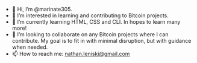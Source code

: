 - 👋 Hi, I’m @marinate305.
- 👀 I’m interested in learning and contributing to Bitcoin projects.
- 🌱 I’m currently learning HTML, CSS and CLI. In hopes to learn many more!
- 💞️ I’m looking to collaborate on any Bitcoin projects where I can contribute. My goal is to fit in with minimal disruption, but with guidance when needed.
- 📫 How to reach me: nathan.leniski@gmail.com

<!---
marinate305/marinate305 is a ✨ special ✨ repository because its `README.md` (this file) appears on your GitHub profile.
You can click the Preview link to take a look at your changes.
--->
